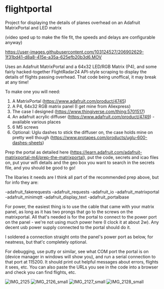 # flightportal
Project for displaying the details of planes overhead on an Adafruit MatrixPortal and LED matrix

(video sped up to make the file fit, the speeds and delays are configurable anyway)

https://user-images.githubusercontent.com/103124527/206902629-1f31bd41-d8a8-415e-a35a-625efb20b3d6.MOV

Uses an Adafruit MatrixPortal and a 64x32 LED/RGB Matrix (P4), and some fairly hacked-together FlightRadar24 API-style scraping to display the details of flights passing overhead. That code being unoffical, it may break at any time!

To make one you will need:

1. A MatrixPortal (https://www.adafruit.com/product/4745)
2. A P4, 64x32 RGB matrix panel (I get mine from Aliexpress)
3. The case I designed (https://www.thingiverse.com/thing:5701517)
4. An adafruit acrylic diffuser (https://www.adafruit.com/product/4749) - available various places
5. 6 M5 screws
6. Optional: Uglu dashes to stick the diffuser on, the case holds mine on pretty well though (https://www.protapes.com/products/uglu-600-dashes-sheets)

Prep the portal as detailed here (https://learn.adafruit.com/adafruit-matrixportal-m4/prep-the-matrixportal), put the code, secrets and icao files on, put your wifi details and the geo box you want to search in the secrets file, and you should be good to go!

The libaries it needs are I think all part of the recommended prep above, but for info they are:

-adafruit_fakerequests
-adafruit_requests
-adafruit_io
-adafruit_matrixportal
-adafruit_minimqtt
-adafruit_display_text
-adafruit_portalbase

For power, the easiest thing is to use the cable that came with your matrix panel, as long as it has two prongs that go to the screws on the matrixportal. All that's needed is for the portal to connect to the power port on the panel - we're not using much power here (I clock it at about 2w). Any decent usb power supply connected to the portal should do it.

I soldered a connection straight onto the panel's power port as below, for neatness, but that'c completely optional. 

For debugging, use putty or similar, see what COM port the portal is on (device manager in windows will show you), and run a serial connection to that port at 115200. It should print out helpful messages about errors, flights it sees, etc. You can also paste the URLs you see in the code into a browser and check you can find flights, etc.

![IMG_2125](https://user-images.githubusercontent.com/103124527/206903066-7af5c076-101e-4598-b3ba-0f64766e4162.jpg)
![IMG_2126_small](https://user-images.githubusercontent.com/103124527/206903084-42378ce0-b8d8-4810-a18a-f35b9a509752.jpg)
![IMG_2127_small](https://user-images.githubusercontent.com/103124527/206903089-16d0f7f7-2dc0-4082-a012-0e1c9999a63a.jpg)
![IMG_2128_small](https://user-images.githubusercontent.com/103124527/206903092-0a131b80-cd20-4c8c-b892-9b0a5c1d544b.jpg)
